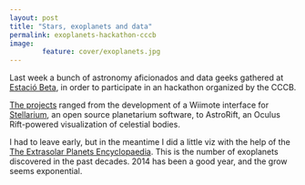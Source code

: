 ```yaml
---
layout: post
title: "Stars, exoplanets and data"
permalink: exoplanets-hackathon-cccb
image: 
        feature: cover/exoplanets.jpg
---
```

Last week a bunch of astronomy aficionados and data geeks gathered at [Estació Beta](http://bigbangdata.cccb.org/en/sec-beta-station/), in order to participate in an hackathon organized by the CCCB.

[The projects](http://astro.hackdash.org/) ranged from the development of a Wiimote interface for [Stellarium](http://stellarium.org), an open source planetarium software, to AstroRift, an Oculus Rift-powered visualization of celestial bodies.

I had to leave early, but in the meantime I did a little viz with the help of the [The Extrasolar Planets Encyclopaedia](http://exoplanet.eu/). This is the number of exoplanets discovered in the past decades. 2014 has been a good year, and the grow seems exponential.

<div class='chart'>
<div id='chart'></div>

<!-- Load c3.css -->
<link href="{{ site.url }}/assets/css/c3.css" rel="stylesheet" type="text/css">

<!-- Load d3.js and c3.js -->
<script src="{{ site.url }}/assets/js/d3.min.js" charset="utf-8"></script>
<script src="{{ site.url }}/assets/js/c3.min.js"></script>
<script src="https://dl.dropboxusercontent.com/u/55065502/spline.js" type="text/javascript"></script>